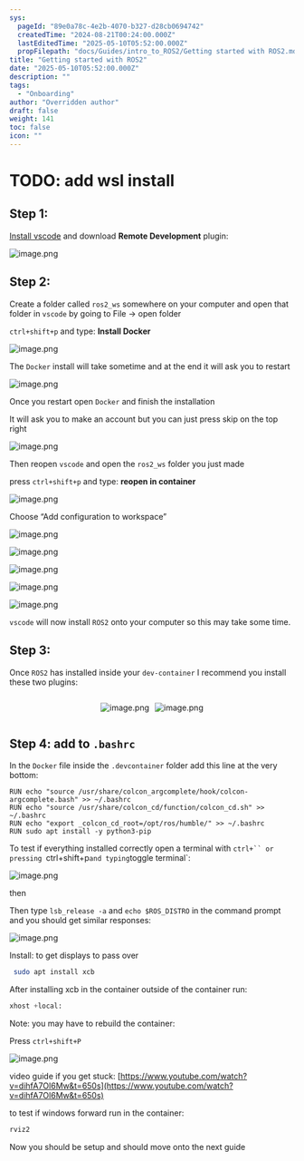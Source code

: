 ```yaml
---
sys:
  pageId: "89e0a78c-4e2b-4070-b327-d28cb0694742"
  createdTime: "2024-08-21T00:24:00.000Z"
  lastEditedTime: "2025-05-10T05:52:00.000Z"
  propFilepath: "docs/Guides/intro_to_ROS2/Getting started with ROS2.md"
title: "Getting started with ROS2"
date: "2025-05-10T05:52:00.000Z"
description: ""
tags:
  - "Onboarding"
author: "Overridden author"
draft: false
weight: 141
toc: false
icon: ""
---
```


# TODO: add wsl install

## Step 1:

[Install vscode](https://code.visualstudio.com/download) and download **Remote Development** plugin:

![image.png](https://prod-files-secure.s3.us-west-2.amazonaws.com/d518164a-d88e-44d1-a4ee-3adb3bd8bce0/efb52993-1881-4a40-b95e-6f020334f022/image.png?X-Amz-Algorithm=AWS4-HMAC-SHA256&X-Amz-Content-Sha256=UNSIGNED-PAYLOAD&X-Amz-Credential=ASIAZI2LB4666WFWHIFN%2F20250604%2Fus-west-2%2Fs3%2Faws4_request&X-Amz-Date=20250604T190737Z&X-Amz-Expires=3600&X-Amz-Security-Token=IQoJb3JpZ2luX2VjEFsaCXVzLXdlc3QtMiJGMEQCIF6EZh8Bg9lTqeel%2BJdDYiiuTO6%2Fgp7OshvbBCgBy5KmAiBrcKdsaHkpj3jNIFWDosV%2BJlDNlcalWYEIIyX6bCzqCir%2FAwg0EAAaDDYzNzQyMzE4MzgwNSIMYmhVDLpRxsLhCFoxKtwDKuTdt563QLZiGXTneGw66vzb5CJ%2F6w5Wl4%2Bmv29WLnJ52yeId1Fqxjtv4S%2F2Rc%2FqbqPZJ2Wl5xGKzglru6Ckv2eDD%2FFHO2X2MwSiYc7miPQ2bOHn%2BDOZ6MTNLb%2BQ6%2FG%2FZWCG49dhpSdrqjJ9XraCdaRpDT1Q%2FiNvDehR2cSRxoV1Rhes9ouXLrjT0sNuhr8eOhmlO2PCKlyb68EAcV6nsIsPlmyL48TJBjjA9nCLk3tjndACqDcHWvQ0%2FqtaBJcXL5CZ6HgkzacBZ5IKYpsVj7OpTEHAOb%2FUnmz5BdWrHAf%2BR3EF3fd70s5Ecn8ws4m%2FcCUZ0eWugpn6AZOylZbSxVw5xGudt1aLX2e0K1SFYI1NB7QnirMyc%2BA985zL%2FgtDXVkcJQuiwBFzoAS97CeHXZ4JEN6aZ0z1SdHx13w05ioQfW4PzlGUGFS637YVa9FLWjF5ROe%2F8HWrWQLi0nf1q6JWrszQk65OW4YzkbKorrd9lUGaVqBjB0lrEY80J4vL0U9zfhV9RI6HWexfCHTvmLmYPjDqKpjSSoKKY6x9Tf99QFIe7H6u3sEjsbrBD5si4xUViRyvBhzSPJfKfj4eAWHYqqdvIz88K5iQhav11zNh%2B4IxG53gJapYmXAwpq6CwgY6pgEJRzfqYcsWjY3Q%2B%2BNgQ6J5u2wh%2BHiTdRJn1rCVCEHIhaHFLGPiOEEeyqU4aCeMrn0jwfw%2BM1jRwG%2BobL2w46Fw788zNTXNgYHt73pOWF5hhBmHQkBsbpfy1ryuHhLEfMCMBQqmkkLwdaKFkTpCU0mZHZApIqa5tyW%2FyTCjBv%2FN%2B70KIu8gReLOGmd3SuBIKExbPDfcJH%2BlPh45wSECgL2zW8j7CATL&X-Amz-Signature=69148b650ca464f049ac77e4686b6f938d7e3e45c017717df3bddb16edcc07d0&X-Amz-SignedHeaders=host&x-id=GetObject)

## Step 2:

Create a folder called `ros2_ws` somewhere on your computer and open that folder in `vscode` by going to File → open folder 

`ctrl+shift+p` and type: **Install Docker**

![image.png](https://prod-files-secure.s3.us-west-2.amazonaws.com/d518164a-d88e-44d1-a4ee-3adb3bd8bce0/2269dc0e-1cd5-47ff-bceb-c04ad9b2eab0/image.png?X-Amz-Algorithm=AWS4-HMAC-SHA256&X-Amz-Content-Sha256=UNSIGNED-PAYLOAD&X-Amz-Credential=ASIAZI2LB4666WFWHIFN%2F20250604%2Fus-west-2%2Fs3%2Faws4_request&X-Amz-Date=20250604T190737Z&X-Amz-Expires=3600&X-Amz-Security-Token=IQoJb3JpZ2luX2VjEFsaCXVzLXdlc3QtMiJGMEQCIF6EZh8Bg9lTqeel%2BJdDYiiuTO6%2Fgp7OshvbBCgBy5KmAiBrcKdsaHkpj3jNIFWDosV%2BJlDNlcalWYEIIyX6bCzqCir%2FAwg0EAAaDDYzNzQyMzE4MzgwNSIMYmhVDLpRxsLhCFoxKtwDKuTdt563QLZiGXTneGw66vzb5CJ%2F6w5Wl4%2Bmv29WLnJ52yeId1Fqxjtv4S%2F2Rc%2FqbqPZJ2Wl5xGKzglru6Ckv2eDD%2FFHO2X2MwSiYc7miPQ2bOHn%2BDOZ6MTNLb%2BQ6%2FG%2FZWCG49dhpSdrqjJ9XraCdaRpDT1Q%2FiNvDehR2cSRxoV1Rhes9ouXLrjT0sNuhr8eOhmlO2PCKlyb68EAcV6nsIsPlmyL48TJBjjA9nCLk3tjndACqDcHWvQ0%2FqtaBJcXL5CZ6HgkzacBZ5IKYpsVj7OpTEHAOb%2FUnmz5BdWrHAf%2BR3EF3fd70s5Ecn8ws4m%2FcCUZ0eWugpn6AZOylZbSxVw5xGudt1aLX2e0K1SFYI1NB7QnirMyc%2BA985zL%2FgtDXVkcJQuiwBFzoAS97CeHXZ4JEN6aZ0z1SdHx13w05ioQfW4PzlGUGFS637YVa9FLWjF5ROe%2F8HWrWQLi0nf1q6JWrszQk65OW4YzkbKorrd9lUGaVqBjB0lrEY80J4vL0U9zfhV9RI6HWexfCHTvmLmYPjDqKpjSSoKKY6x9Tf99QFIe7H6u3sEjsbrBD5si4xUViRyvBhzSPJfKfj4eAWHYqqdvIz88K5iQhav11zNh%2B4IxG53gJapYmXAwpq6CwgY6pgEJRzfqYcsWjY3Q%2B%2BNgQ6J5u2wh%2BHiTdRJn1rCVCEHIhaHFLGPiOEEeyqU4aCeMrn0jwfw%2BM1jRwG%2BobL2w46Fw788zNTXNgYHt73pOWF5hhBmHQkBsbpfy1ryuHhLEfMCMBQqmkkLwdaKFkTpCU0mZHZApIqa5tyW%2FyTCjBv%2FN%2B70KIu8gReLOGmd3SuBIKExbPDfcJH%2BlPh45wSECgL2zW8j7CATL&X-Amz-Signature=f23db9d28608b1610a030adad7b977ae90ef532828458382f23ac103898e8bd0&X-Amz-SignedHeaders=host&x-id=GetObject)

The `Docker` install will take sometime and at the end it will ask you to restart

![image.png](https://prod-files-secure.s3.us-west-2.amazonaws.com/d518164a-d88e-44d1-a4ee-3adb3bd8bce0/ed233f78-be33-4b1f-b89c-9c346c0e961e/image.png?X-Amz-Algorithm=AWS4-HMAC-SHA256&X-Amz-Content-Sha256=UNSIGNED-PAYLOAD&X-Amz-Credential=ASIAZI2LB4666WFWHIFN%2F20250604%2Fus-west-2%2Fs3%2Faws4_request&X-Amz-Date=20250604T190737Z&X-Amz-Expires=3600&X-Amz-Security-Token=IQoJb3JpZ2luX2VjEFsaCXVzLXdlc3QtMiJGMEQCIF6EZh8Bg9lTqeel%2BJdDYiiuTO6%2Fgp7OshvbBCgBy5KmAiBrcKdsaHkpj3jNIFWDosV%2BJlDNlcalWYEIIyX6bCzqCir%2FAwg0EAAaDDYzNzQyMzE4MzgwNSIMYmhVDLpRxsLhCFoxKtwDKuTdt563QLZiGXTneGw66vzb5CJ%2F6w5Wl4%2Bmv29WLnJ52yeId1Fqxjtv4S%2F2Rc%2FqbqPZJ2Wl5xGKzglru6Ckv2eDD%2FFHO2X2MwSiYc7miPQ2bOHn%2BDOZ6MTNLb%2BQ6%2FG%2FZWCG49dhpSdrqjJ9XraCdaRpDT1Q%2FiNvDehR2cSRxoV1Rhes9ouXLrjT0sNuhr8eOhmlO2PCKlyb68EAcV6nsIsPlmyL48TJBjjA9nCLk3tjndACqDcHWvQ0%2FqtaBJcXL5CZ6HgkzacBZ5IKYpsVj7OpTEHAOb%2FUnmz5BdWrHAf%2BR3EF3fd70s5Ecn8ws4m%2FcCUZ0eWugpn6AZOylZbSxVw5xGudt1aLX2e0K1SFYI1NB7QnirMyc%2BA985zL%2FgtDXVkcJQuiwBFzoAS97CeHXZ4JEN6aZ0z1SdHx13w05ioQfW4PzlGUGFS637YVa9FLWjF5ROe%2F8HWrWQLi0nf1q6JWrszQk65OW4YzkbKorrd9lUGaVqBjB0lrEY80J4vL0U9zfhV9RI6HWexfCHTvmLmYPjDqKpjSSoKKY6x9Tf99QFIe7H6u3sEjsbrBD5si4xUViRyvBhzSPJfKfj4eAWHYqqdvIz88K5iQhav11zNh%2B4IxG53gJapYmXAwpq6CwgY6pgEJRzfqYcsWjY3Q%2B%2BNgQ6J5u2wh%2BHiTdRJn1rCVCEHIhaHFLGPiOEEeyqU4aCeMrn0jwfw%2BM1jRwG%2BobL2w46Fw788zNTXNgYHt73pOWF5hhBmHQkBsbpfy1ryuHhLEfMCMBQqmkkLwdaKFkTpCU0mZHZApIqa5tyW%2FyTCjBv%2FN%2B70KIu8gReLOGmd3SuBIKExbPDfcJH%2BlPh45wSECgL2zW8j7CATL&X-Amz-Signature=0eb8cac0c07485d1d0c23b356fc5dbc83750cacc77de0c32dc7551c99d8e145e&X-Amz-SignedHeaders=host&x-id=GetObject)

Once you restart open `Docker` and finish the installation

It will ask you to make an account but you can just press skip on the top right

![image.png](https://prod-files-secure.s3.us-west-2.amazonaws.com/d518164a-d88e-44d1-a4ee-3adb3bd8bce0/21010ad9-1659-4fd9-9f59-9932a09b2a3d/image.png?X-Amz-Algorithm=AWS4-HMAC-SHA256&X-Amz-Content-Sha256=UNSIGNED-PAYLOAD&X-Amz-Credential=ASIAZI2LB4666WFWHIFN%2F20250604%2Fus-west-2%2Fs3%2Faws4_request&X-Amz-Date=20250604T190737Z&X-Amz-Expires=3600&X-Amz-Security-Token=IQoJb3JpZ2luX2VjEFsaCXVzLXdlc3QtMiJGMEQCIF6EZh8Bg9lTqeel%2BJdDYiiuTO6%2Fgp7OshvbBCgBy5KmAiBrcKdsaHkpj3jNIFWDosV%2BJlDNlcalWYEIIyX6bCzqCir%2FAwg0EAAaDDYzNzQyMzE4MzgwNSIMYmhVDLpRxsLhCFoxKtwDKuTdt563QLZiGXTneGw66vzb5CJ%2F6w5Wl4%2Bmv29WLnJ52yeId1Fqxjtv4S%2F2Rc%2FqbqPZJ2Wl5xGKzglru6Ckv2eDD%2FFHO2X2MwSiYc7miPQ2bOHn%2BDOZ6MTNLb%2BQ6%2FG%2FZWCG49dhpSdrqjJ9XraCdaRpDT1Q%2FiNvDehR2cSRxoV1Rhes9ouXLrjT0sNuhr8eOhmlO2PCKlyb68EAcV6nsIsPlmyL48TJBjjA9nCLk3tjndACqDcHWvQ0%2FqtaBJcXL5CZ6HgkzacBZ5IKYpsVj7OpTEHAOb%2FUnmz5BdWrHAf%2BR3EF3fd70s5Ecn8ws4m%2FcCUZ0eWugpn6AZOylZbSxVw5xGudt1aLX2e0K1SFYI1NB7QnirMyc%2BA985zL%2FgtDXVkcJQuiwBFzoAS97CeHXZ4JEN6aZ0z1SdHx13w05ioQfW4PzlGUGFS637YVa9FLWjF5ROe%2F8HWrWQLi0nf1q6JWrszQk65OW4YzkbKorrd9lUGaVqBjB0lrEY80J4vL0U9zfhV9RI6HWexfCHTvmLmYPjDqKpjSSoKKY6x9Tf99QFIe7H6u3sEjsbrBD5si4xUViRyvBhzSPJfKfj4eAWHYqqdvIz88K5iQhav11zNh%2B4IxG53gJapYmXAwpq6CwgY6pgEJRzfqYcsWjY3Q%2B%2BNgQ6J5u2wh%2BHiTdRJn1rCVCEHIhaHFLGPiOEEeyqU4aCeMrn0jwfw%2BM1jRwG%2BobL2w46Fw788zNTXNgYHt73pOWF5hhBmHQkBsbpfy1ryuHhLEfMCMBQqmkkLwdaKFkTpCU0mZHZApIqa5tyW%2FyTCjBv%2FN%2B70KIu8gReLOGmd3SuBIKExbPDfcJH%2BlPh45wSECgL2zW8j7CATL&X-Amz-Signature=8dee68dee8da8db572684c30c6e254f6f0390e548d876f0ee44eb137cc3c05c3&X-Amz-SignedHeaders=host&x-id=GetObject)

Then reopen `vscode` and open the `ros2_ws` folder you just made

press `ctrl+shift+p` and type: **reopen in container**

![image.png](https://prod-files-secure.s3.us-west-2.amazonaws.com/d518164a-d88e-44d1-a4ee-3adb3bd8bce0/4e93b8c2-41ad-488c-8095-c74205196118/image.png?X-Amz-Algorithm=AWS4-HMAC-SHA256&X-Amz-Content-Sha256=UNSIGNED-PAYLOAD&X-Amz-Credential=ASIAZI2LB4666WFWHIFN%2F20250604%2Fus-west-2%2Fs3%2Faws4_request&X-Amz-Date=20250604T190737Z&X-Amz-Expires=3600&X-Amz-Security-Token=IQoJb3JpZ2luX2VjEFsaCXVzLXdlc3QtMiJGMEQCIF6EZh8Bg9lTqeel%2BJdDYiiuTO6%2Fgp7OshvbBCgBy5KmAiBrcKdsaHkpj3jNIFWDosV%2BJlDNlcalWYEIIyX6bCzqCir%2FAwg0EAAaDDYzNzQyMzE4MzgwNSIMYmhVDLpRxsLhCFoxKtwDKuTdt563QLZiGXTneGw66vzb5CJ%2F6w5Wl4%2Bmv29WLnJ52yeId1Fqxjtv4S%2F2Rc%2FqbqPZJ2Wl5xGKzglru6Ckv2eDD%2FFHO2X2MwSiYc7miPQ2bOHn%2BDOZ6MTNLb%2BQ6%2FG%2FZWCG49dhpSdrqjJ9XraCdaRpDT1Q%2FiNvDehR2cSRxoV1Rhes9ouXLrjT0sNuhr8eOhmlO2PCKlyb68EAcV6nsIsPlmyL48TJBjjA9nCLk3tjndACqDcHWvQ0%2FqtaBJcXL5CZ6HgkzacBZ5IKYpsVj7OpTEHAOb%2FUnmz5BdWrHAf%2BR3EF3fd70s5Ecn8ws4m%2FcCUZ0eWugpn6AZOylZbSxVw5xGudt1aLX2e0K1SFYI1NB7QnirMyc%2BA985zL%2FgtDXVkcJQuiwBFzoAS97CeHXZ4JEN6aZ0z1SdHx13w05ioQfW4PzlGUGFS637YVa9FLWjF5ROe%2F8HWrWQLi0nf1q6JWrszQk65OW4YzkbKorrd9lUGaVqBjB0lrEY80J4vL0U9zfhV9RI6HWexfCHTvmLmYPjDqKpjSSoKKY6x9Tf99QFIe7H6u3sEjsbrBD5si4xUViRyvBhzSPJfKfj4eAWHYqqdvIz88K5iQhav11zNh%2B4IxG53gJapYmXAwpq6CwgY6pgEJRzfqYcsWjY3Q%2B%2BNgQ6J5u2wh%2BHiTdRJn1rCVCEHIhaHFLGPiOEEeyqU4aCeMrn0jwfw%2BM1jRwG%2BobL2w46Fw788zNTXNgYHt73pOWF5hhBmHQkBsbpfy1ryuHhLEfMCMBQqmkkLwdaKFkTpCU0mZHZApIqa5tyW%2FyTCjBv%2FN%2B70KIu8gReLOGmd3SuBIKExbPDfcJH%2BlPh45wSECgL2zW8j7CATL&X-Amz-Signature=256db6b0ef390e49f80971086998455d04bfc42e941de5304798074bf72779d3&X-Amz-SignedHeaders=host&x-id=GetObject)

Choose “Add configuration to workspace”

![image.png](https://prod-files-secure.s3.us-west-2.amazonaws.com/d518164a-d88e-44d1-a4ee-3adb3bd8bce0/9560b282-5060-4989-ba37-97e7b2c22476/image.png?X-Amz-Algorithm=AWS4-HMAC-SHA256&X-Amz-Content-Sha256=UNSIGNED-PAYLOAD&X-Amz-Credential=ASIAZI2LB4666WFWHIFN%2F20250604%2Fus-west-2%2Fs3%2Faws4_request&X-Amz-Date=20250604T190737Z&X-Amz-Expires=3600&X-Amz-Security-Token=IQoJb3JpZ2luX2VjEFsaCXVzLXdlc3QtMiJGMEQCIF6EZh8Bg9lTqeel%2BJdDYiiuTO6%2Fgp7OshvbBCgBy5KmAiBrcKdsaHkpj3jNIFWDosV%2BJlDNlcalWYEIIyX6bCzqCir%2FAwg0EAAaDDYzNzQyMzE4MzgwNSIMYmhVDLpRxsLhCFoxKtwDKuTdt563QLZiGXTneGw66vzb5CJ%2F6w5Wl4%2Bmv29WLnJ52yeId1Fqxjtv4S%2F2Rc%2FqbqPZJ2Wl5xGKzglru6Ckv2eDD%2FFHO2X2MwSiYc7miPQ2bOHn%2BDOZ6MTNLb%2BQ6%2FG%2FZWCG49dhpSdrqjJ9XraCdaRpDT1Q%2FiNvDehR2cSRxoV1Rhes9ouXLrjT0sNuhr8eOhmlO2PCKlyb68EAcV6nsIsPlmyL48TJBjjA9nCLk3tjndACqDcHWvQ0%2FqtaBJcXL5CZ6HgkzacBZ5IKYpsVj7OpTEHAOb%2FUnmz5BdWrHAf%2BR3EF3fd70s5Ecn8ws4m%2FcCUZ0eWugpn6AZOylZbSxVw5xGudt1aLX2e0K1SFYI1NB7QnirMyc%2BA985zL%2FgtDXVkcJQuiwBFzoAS97CeHXZ4JEN6aZ0z1SdHx13w05ioQfW4PzlGUGFS637YVa9FLWjF5ROe%2F8HWrWQLi0nf1q6JWrszQk65OW4YzkbKorrd9lUGaVqBjB0lrEY80J4vL0U9zfhV9RI6HWexfCHTvmLmYPjDqKpjSSoKKY6x9Tf99QFIe7H6u3sEjsbrBD5si4xUViRyvBhzSPJfKfj4eAWHYqqdvIz88K5iQhav11zNh%2B4IxG53gJapYmXAwpq6CwgY6pgEJRzfqYcsWjY3Q%2B%2BNgQ6J5u2wh%2BHiTdRJn1rCVCEHIhaHFLGPiOEEeyqU4aCeMrn0jwfw%2BM1jRwG%2BobL2w46Fw788zNTXNgYHt73pOWF5hhBmHQkBsbpfy1ryuHhLEfMCMBQqmkkLwdaKFkTpCU0mZHZApIqa5tyW%2FyTCjBv%2FN%2B70KIu8gReLOGmd3SuBIKExbPDfcJH%2BlPh45wSECgL2zW8j7CATL&X-Amz-Signature=a97bfb12f643ee1eaae05eb630323839a0058bd96c99c663a0ef16b2916b4251&X-Amz-SignedHeaders=host&x-id=GetObject)

![image.png](https://prod-files-secure.s3.us-west-2.amazonaws.com/d518164a-d88e-44d1-a4ee-3adb3bd8bce0/2ee63f81-886b-48e8-a553-dc6e5eac99e4/image.png?X-Amz-Algorithm=AWS4-HMAC-SHA256&X-Amz-Content-Sha256=UNSIGNED-PAYLOAD&X-Amz-Credential=ASIAZI2LB4666WFWHIFN%2F20250604%2Fus-west-2%2Fs3%2Faws4_request&X-Amz-Date=20250604T190737Z&X-Amz-Expires=3600&X-Amz-Security-Token=IQoJb3JpZ2luX2VjEFsaCXVzLXdlc3QtMiJGMEQCIF6EZh8Bg9lTqeel%2BJdDYiiuTO6%2Fgp7OshvbBCgBy5KmAiBrcKdsaHkpj3jNIFWDosV%2BJlDNlcalWYEIIyX6bCzqCir%2FAwg0EAAaDDYzNzQyMzE4MzgwNSIMYmhVDLpRxsLhCFoxKtwDKuTdt563QLZiGXTneGw66vzb5CJ%2F6w5Wl4%2Bmv29WLnJ52yeId1Fqxjtv4S%2F2Rc%2FqbqPZJ2Wl5xGKzglru6Ckv2eDD%2FFHO2X2MwSiYc7miPQ2bOHn%2BDOZ6MTNLb%2BQ6%2FG%2FZWCG49dhpSdrqjJ9XraCdaRpDT1Q%2FiNvDehR2cSRxoV1Rhes9ouXLrjT0sNuhr8eOhmlO2PCKlyb68EAcV6nsIsPlmyL48TJBjjA9nCLk3tjndACqDcHWvQ0%2FqtaBJcXL5CZ6HgkzacBZ5IKYpsVj7OpTEHAOb%2FUnmz5BdWrHAf%2BR3EF3fd70s5Ecn8ws4m%2FcCUZ0eWugpn6AZOylZbSxVw5xGudt1aLX2e0K1SFYI1NB7QnirMyc%2BA985zL%2FgtDXVkcJQuiwBFzoAS97CeHXZ4JEN6aZ0z1SdHx13w05ioQfW4PzlGUGFS637YVa9FLWjF5ROe%2F8HWrWQLi0nf1q6JWrszQk65OW4YzkbKorrd9lUGaVqBjB0lrEY80J4vL0U9zfhV9RI6HWexfCHTvmLmYPjDqKpjSSoKKY6x9Tf99QFIe7H6u3sEjsbrBD5si4xUViRyvBhzSPJfKfj4eAWHYqqdvIz88K5iQhav11zNh%2B4IxG53gJapYmXAwpq6CwgY6pgEJRzfqYcsWjY3Q%2B%2BNgQ6J5u2wh%2BHiTdRJn1rCVCEHIhaHFLGPiOEEeyqU4aCeMrn0jwfw%2BM1jRwG%2BobL2w46Fw788zNTXNgYHt73pOWF5hhBmHQkBsbpfy1ryuHhLEfMCMBQqmkkLwdaKFkTpCU0mZHZApIqa5tyW%2FyTCjBv%2FN%2B70KIu8gReLOGmd3SuBIKExbPDfcJH%2BlPh45wSECgL2zW8j7CATL&X-Amz-Signature=067f5a5e494c8f057f00820e41698af00facee46c2f60ececba7aad81739d09c&X-Amz-SignedHeaders=host&x-id=GetObject)

![image.png](https://prod-files-secure.s3.us-west-2.amazonaws.com/d518164a-d88e-44d1-a4ee-3adb3bd8bce0/ae1580b2-b048-407e-aed9-b584224a7a04/image.png?X-Amz-Algorithm=AWS4-HMAC-SHA256&X-Amz-Content-Sha256=UNSIGNED-PAYLOAD&X-Amz-Credential=ASIAZI2LB4666WFWHIFN%2F20250604%2Fus-west-2%2Fs3%2Faws4_request&X-Amz-Date=20250604T190737Z&X-Amz-Expires=3600&X-Amz-Security-Token=IQoJb3JpZ2luX2VjEFsaCXVzLXdlc3QtMiJGMEQCIF6EZh8Bg9lTqeel%2BJdDYiiuTO6%2Fgp7OshvbBCgBy5KmAiBrcKdsaHkpj3jNIFWDosV%2BJlDNlcalWYEIIyX6bCzqCir%2FAwg0EAAaDDYzNzQyMzE4MzgwNSIMYmhVDLpRxsLhCFoxKtwDKuTdt563QLZiGXTneGw66vzb5CJ%2F6w5Wl4%2Bmv29WLnJ52yeId1Fqxjtv4S%2F2Rc%2FqbqPZJ2Wl5xGKzglru6Ckv2eDD%2FFHO2X2MwSiYc7miPQ2bOHn%2BDOZ6MTNLb%2BQ6%2FG%2FZWCG49dhpSdrqjJ9XraCdaRpDT1Q%2FiNvDehR2cSRxoV1Rhes9ouXLrjT0sNuhr8eOhmlO2PCKlyb68EAcV6nsIsPlmyL48TJBjjA9nCLk3tjndACqDcHWvQ0%2FqtaBJcXL5CZ6HgkzacBZ5IKYpsVj7OpTEHAOb%2FUnmz5BdWrHAf%2BR3EF3fd70s5Ecn8ws4m%2FcCUZ0eWugpn6AZOylZbSxVw5xGudt1aLX2e0K1SFYI1NB7QnirMyc%2BA985zL%2FgtDXVkcJQuiwBFzoAS97CeHXZ4JEN6aZ0z1SdHx13w05ioQfW4PzlGUGFS637YVa9FLWjF5ROe%2F8HWrWQLi0nf1q6JWrszQk65OW4YzkbKorrd9lUGaVqBjB0lrEY80J4vL0U9zfhV9RI6HWexfCHTvmLmYPjDqKpjSSoKKY6x9Tf99QFIe7H6u3sEjsbrBD5si4xUViRyvBhzSPJfKfj4eAWHYqqdvIz88K5iQhav11zNh%2B4IxG53gJapYmXAwpq6CwgY6pgEJRzfqYcsWjY3Q%2B%2BNgQ6J5u2wh%2BHiTdRJn1rCVCEHIhaHFLGPiOEEeyqU4aCeMrn0jwfw%2BM1jRwG%2BobL2w46Fw788zNTXNgYHt73pOWF5hhBmHQkBsbpfy1ryuHhLEfMCMBQqmkkLwdaKFkTpCU0mZHZApIqa5tyW%2FyTCjBv%2FN%2B70KIu8gReLOGmd3SuBIKExbPDfcJH%2BlPh45wSECgL2zW8j7CATL&X-Amz-Signature=ddb0da6cf73a363e6e00326774769d498c81ea8c396eb9cc30d71144244951bf&X-Amz-SignedHeaders=host&x-id=GetObject)

![image.png](https://prod-files-secure.s3.us-west-2.amazonaws.com/d518164a-d88e-44d1-a4ee-3adb3bd8bce0/53255b28-f75e-430f-b9e3-c0ac8577e42b/image.png?X-Amz-Algorithm=AWS4-HMAC-SHA256&X-Amz-Content-Sha256=UNSIGNED-PAYLOAD&X-Amz-Credential=ASIAZI2LB4666WFWHIFN%2F20250604%2Fus-west-2%2Fs3%2Faws4_request&X-Amz-Date=20250604T190737Z&X-Amz-Expires=3600&X-Amz-Security-Token=IQoJb3JpZ2luX2VjEFsaCXVzLXdlc3QtMiJGMEQCIF6EZh8Bg9lTqeel%2BJdDYiiuTO6%2Fgp7OshvbBCgBy5KmAiBrcKdsaHkpj3jNIFWDosV%2BJlDNlcalWYEIIyX6bCzqCir%2FAwg0EAAaDDYzNzQyMzE4MzgwNSIMYmhVDLpRxsLhCFoxKtwDKuTdt563QLZiGXTneGw66vzb5CJ%2F6w5Wl4%2Bmv29WLnJ52yeId1Fqxjtv4S%2F2Rc%2FqbqPZJ2Wl5xGKzglru6Ckv2eDD%2FFHO2X2MwSiYc7miPQ2bOHn%2BDOZ6MTNLb%2BQ6%2FG%2FZWCG49dhpSdrqjJ9XraCdaRpDT1Q%2FiNvDehR2cSRxoV1Rhes9ouXLrjT0sNuhr8eOhmlO2PCKlyb68EAcV6nsIsPlmyL48TJBjjA9nCLk3tjndACqDcHWvQ0%2FqtaBJcXL5CZ6HgkzacBZ5IKYpsVj7OpTEHAOb%2FUnmz5BdWrHAf%2BR3EF3fd70s5Ecn8ws4m%2FcCUZ0eWugpn6AZOylZbSxVw5xGudt1aLX2e0K1SFYI1NB7QnirMyc%2BA985zL%2FgtDXVkcJQuiwBFzoAS97CeHXZ4JEN6aZ0z1SdHx13w05ioQfW4PzlGUGFS637YVa9FLWjF5ROe%2F8HWrWQLi0nf1q6JWrszQk65OW4YzkbKorrd9lUGaVqBjB0lrEY80J4vL0U9zfhV9RI6HWexfCHTvmLmYPjDqKpjSSoKKY6x9Tf99QFIe7H6u3sEjsbrBD5si4xUViRyvBhzSPJfKfj4eAWHYqqdvIz88K5iQhav11zNh%2B4IxG53gJapYmXAwpq6CwgY6pgEJRzfqYcsWjY3Q%2B%2BNgQ6J5u2wh%2BHiTdRJn1rCVCEHIhaHFLGPiOEEeyqU4aCeMrn0jwfw%2BM1jRwG%2BobL2w46Fw788zNTXNgYHt73pOWF5hhBmHQkBsbpfy1ryuHhLEfMCMBQqmkkLwdaKFkTpCU0mZHZApIqa5tyW%2FyTCjBv%2FN%2B70KIu8gReLOGmd3SuBIKExbPDfcJH%2BlPh45wSECgL2zW8j7CATL&X-Amz-Signature=e05a0f77a5b6724603aa69739f1268274d7a90e238f103657179019dd2f4f5cc&X-Amz-SignedHeaders=host&x-id=GetObject)

![image.png](https://prod-files-secure.s3.us-west-2.amazonaws.com/d518164a-d88e-44d1-a4ee-3adb3bd8bce0/7c562767-5af9-4ffb-97d1-327bcdf4ee00/image.png?X-Amz-Algorithm=AWS4-HMAC-SHA256&X-Amz-Content-Sha256=UNSIGNED-PAYLOAD&X-Amz-Credential=ASIAZI2LB4666WFWHIFN%2F20250604%2Fus-west-2%2Fs3%2Faws4_request&X-Amz-Date=20250604T190737Z&X-Amz-Expires=3600&X-Amz-Security-Token=IQoJb3JpZ2luX2VjEFsaCXVzLXdlc3QtMiJGMEQCIF6EZh8Bg9lTqeel%2BJdDYiiuTO6%2Fgp7OshvbBCgBy5KmAiBrcKdsaHkpj3jNIFWDosV%2BJlDNlcalWYEIIyX6bCzqCir%2FAwg0EAAaDDYzNzQyMzE4MzgwNSIMYmhVDLpRxsLhCFoxKtwDKuTdt563QLZiGXTneGw66vzb5CJ%2F6w5Wl4%2Bmv29WLnJ52yeId1Fqxjtv4S%2F2Rc%2FqbqPZJ2Wl5xGKzglru6Ckv2eDD%2FFHO2X2MwSiYc7miPQ2bOHn%2BDOZ6MTNLb%2BQ6%2FG%2FZWCG49dhpSdrqjJ9XraCdaRpDT1Q%2FiNvDehR2cSRxoV1Rhes9ouXLrjT0sNuhr8eOhmlO2PCKlyb68EAcV6nsIsPlmyL48TJBjjA9nCLk3tjndACqDcHWvQ0%2FqtaBJcXL5CZ6HgkzacBZ5IKYpsVj7OpTEHAOb%2FUnmz5BdWrHAf%2BR3EF3fd70s5Ecn8ws4m%2FcCUZ0eWugpn6AZOylZbSxVw5xGudt1aLX2e0K1SFYI1NB7QnirMyc%2BA985zL%2FgtDXVkcJQuiwBFzoAS97CeHXZ4JEN6aZ0z1SdHx13w05ioQfW4PzlGUGFS637YVa9FLWjF5ROe%2F8HWrWQLi0nf1q6JWrszQk65OW4YzkbKorrd9lUGaVqBjB0lrEY80J4vL0U9zfhV9RI6HWexfCHTvmLmYPjDqKpjSSoKKY6x9Tf99QFIe7H6u3sEjsbrBD5si4xUViRyvBhzSPJfKfj4eAWHYqqdvIz88K5iQhav11zNh%2B4IxG53gJapYmXAwpq6CwgY6pgEJRzfqYcsWjY3Q%2B%2BNgQ6J5u2wh%2BHiTdRJn1rCVCEHIhaHFLGPiOEEeyqU4aCeMrn0jwfw%2BM1jRwG%2BobL2w46Fw788zNTXNgYHt73pOWF5hhBmHQkBsbpfy1ryuHhLEfMCMBQqmkkLwdaKFkTpCU0mZHZApIqa5tyW%2FyTCjBv%2FN%2B70KIu8gReLOGmd3SuBIKExbPDfcJH%2BlPh45wSECgL2zW8j7CATL&X-Amz-Signature=bf5ba61447dc1ace2b7605d4c7fd94d0e55b7c505eacd771f9a781cf639ca07e&X-Amz-SignedHeaders=host&x-id=GetObject)

`vscode` will now install `ROS2` onto your computer so this may take some time.

## Step 3:

Once `ROS2` has installed inside your `dev-container` I recommend you install these two plugins:

<div style="display: flex;flex-direction: row; column-gap:10px; max-width: 630px;justify-content: center;">
<div>

![image.png](https://prod-files-secure.s3.us-west-2.amazonaws.com/d518164a-d88e-44d1-a4ee-3adb3bd8bce0/3fc3d550-5a54-4ba1-ba6b-faa01cdb7369/image.png?X-Amz-Algorithm=AWS4-HMAC-SHA256&X-Amz-Content-Sha256=UNSIGNED-PAYLOAD&X-Amz-Credential=ASIAZI2LB466U2XBZXOH%2F20250604%2Fus-west-2%2Fs3%2Faws4_request&X-Amz-Date=20250604T190739Z&X-Amz-Expires=3600&X-Amz-Security-Token=IQoJb3JpZ2luX2VjEFsaCXVzLXdlc3QtMiJHMEUCIQCv%2FNHaB5PXl8Mhl1nKBoYdLEK5LmRsPdWy4QPPZgQjGQIgYGOO8MEGvQ1KDqWNVTJ3%2FqyCNMBJSsx5wUa%2FwF6NJ%2FIq%2FwMINBAAGgw2Mzc0MjMxODM4MDUiDLgxZUa3Oesqdc5H4ircA9HCk7OWNBa0AWxhWvW%2FutNMpQ3hmuYPa9RZJArxreRM4xgYWD0haqJGL%2BkJuFGPRlt%2FWRG95qvXlEGqZmDsu9NmyeSqhAZRdrxMNO%2F6%2BJBHPZewvigFFOpV1tzk%2F5SCPSiQEJeqlttBAZ2GydFX6hNpUBbB0h7t1JukAYhsUba7eGYEJCan2ZO5m5yJGI9oMNwIYeaiyPwOQ8eo%2FSUTSE9Sxr7kyUIfec%2BzsXDVwKF4%2FJPxwCDOY%2FACJmWLU3UEnYsBHZ2gI6YrmC7mnwgKAl8z97y05aRve1%2FsVjdKnlZYGeekZ0oLaW1gLJ5YYgs1p%2FFbBVZeTJ4xlYXif0HLtjMcCnHgGn2AFsoQ2JXEgmtn7x5KPdTLQDp%2F%2Fx2%2FheN%2BOXxHVkL297%2Ftd6E2PTUphk0rGNGNsvyFdylPYdyfvYm%2Bh6RqnUS4g%2B%2Fd9yVQ5vPPevA0LZEdKKK0qk47FkFEu7WPix3q76au23RkJmUJC0wFTayic%2BdYfEKnj2mVtt4afaJVmm6gErt3vZcsAEv1MOrki3qzCSEY8Ola85Bc%2B1BjrQcH2KdBNnqtsgNPwntU3f3qWQVrz%2FRRTHcluvgneOoL7UWIpUUNakYuT3ugH4qBf5zRXfJ9e5gbYjO0MNetgsIGOqUBX234DusdLHsv%2BClRNYTEC1RcJVBax5CzCZCN7psUzlIKqHOIIgtgVSqqagDlGldg%2FuPbpIC0khn8WoyVAbVgoDE4FQxLAGzBPy3qlRVHNsWt7xJKjhvIgB6LVAhLNSsTn6XedJFoSO0Qb9cl7SxYbBv%2BrXQISCVk3i1d2QduKTP9IM9PXalGspoxPVE%2B0E%2FzO%2B5lb59edT%2FklQoI9X1ojT7a%2FMZ0&X-Amz-Signature=6cbe151f2b1b96a387106882e4aad54cdf0dab4edf29a1ee4e88199342482513&X-Amz-SignedHeaders=host&x-id=GetObject)

</div>
<div>

![image.png](https://prod-files-secure.s3.us-west-2.amazonaws.com/d518164a-d88e-44d1-a4ee-3adb3bd8bce0/d994cc66-13c2-4093-a5a3-f84cf4601a82/image.png?X-Amz-Algorithm=AWS4-HMAC-SHA256&X-Amz-Content-Sha256=UNSIGNED-PAYLOAD&X-Amz-Credential=ASIAZI2LB466V4UCAYVM%2F20250604%2Fus-west-2%2Fs3%2Faws4_request&X-Amz-Date=20250604T190739Z&X-Amz-Expires=3600&X-Amz-Security-Token=IQoJb3JpZ2luX2VjEFsaCXVzLXdlc3QtMiJIMEYCIQD0l9E9RJzGd6ztL1szrrJ6w7aNYV2xwBpxKwIW3EHA5QIhAPHajF0xHp0oC2%2Bkz5dZ11YR%2F%2FMLi92lvBRNKMwVJOf4Kv8DCDQQABoMNjM3NDIzMTgzODA1Igy0WCmmguAvO0ldg7sq3AO3HV4fQrnhB%2BdhtzQssnZZ1wVlZq0rShXEEokYRYQIy9eLxcPRUGFdo%2FKLeDbwcUqQzZx%2B4HtHvbJAqs0M%2FWgbAizKUBRH5OX63rcUP8LFaZ1hH8SBLxCVCOy2ls73G5T6UwHtoGUwMlhbK9CptFuYSrhwDyrMvXCm7jS03KK0z7OmEbMI4talnMzBmSUF%2BbOQJhwu9LgxDgZ%2BFNtUkJOBQRBy7wpCaCiLsSTzvQswiZSoEeLjdkw%2Fono91PRaVoPZ2Do7EsYaI9TZL3JDkF75W6WBQyFgmtdtV4RECvF%2FinHeY8e3Cs3UM2EimpvwyEtBQIwEdJn3c1EW7fhXV52py5BSoFxlzMOUUi%2FLmrusbrMUmwaU8%2B1gMpf4WFiftflrqHGW%2BuWO%2BFyqP39WO70JWG1MNiDnBDtOWVvyYCc8s1FHDf4O6jggx7yCIreI9kQDPpYSa34wfwiDrml6mxQgVn7tBmV%2Fc0qkt2yqBT6BctZTVh0LkfjciPuP9qb%2FLwYcuU3AUi7rOZiiWQGw621IhafMs436pO7lgde938LspIz2H%2FiQOa02bZrJgxyIoqGsVUhMjXUZKRy2kjOYTfc8a8EjrpWlmpofh1bHt0F%2FVqBwkkqYKpF3ZFrjDjDHrYLCBjqkAXXoDq9fc7bLEynaYxVRuyY1CG7gXmgjqZgzLwzyGMYln%2FQfvoHaQ3KC0YVAyHMx9ggI7M%2FlIr9E1wPw%2FwyRWflXKa0CXhU1WNLN3WUn%2BrVKGvixeO0gb1uDtAtq26AMmaGUhVyqoUB8YPEfOCCXBW2Kzh6p6GyDw533PINMEHe8z7WwEizPzz5kmf2A14H530%2BOqcLTThzJzvZHrr2U02dJe8OX&X-Amz-Signature=42f871bd72dff482593ded98387d89a6166209fde3bdc6c710d726377e516e9d&X-Amz-SignedHeaders=host&x-id=GetObject)

</div>
</div>

## Step 4: add to `.bashrc`

In the `Docker` file inside the `.devcontainer` folder add this line at the very bottom: 

```docker
RUN echo "source /usr/share/colcon_argcomplete/hook/colcon-argcomplete.bash" >> ~/.bashrc
RUN echo "source /usr/share/colcon_cd/function/colcon_cd.sh" >> ~/.bashrc
RUN echo "export _colcon_cd_root=/opt/ros/humble/" >> ~/.bashrc
RUN sudo apt install -y python3-pip 
```

To test if everything installed correctly open a terminal with `ctrl+`` or pressing `ctrl+shift+p` and typing `toggle terminal`:

![image.png](https://prod-files-secure.s3.us-west-2.amazonaws.com/d518164a-d88e-44d1-a4ee-3adb3bd8bce0/6a4943d8-b04e-4c02-9a58-775f3384d1a5/image.png?X-Amz-Algorithm=AWS4-HMAC-SHA256&X-Amz-Content-Sha256=UNSIGNED-PAYLOAD&X-Amz-Credential=ASIAZI2LB4666WFWHIFN%2F20250604%2Fus-west-2%2Fs3%2Faws4_request&X-Amz-Date=20250604T190737Z&X-Amz-Expires=3600&X-Amz-Security-Token=IQoJb3JpZ2luX2VjEFsaCXVzLXdlc3QtMiJGMEQCIF6EZh8Bg9lTqeel%2BJdDYiiuTO6%2Fgp7OshvbBCgBy5KmAiBrcKdsaHkpj3jNIFWDosV%2BJlDNlcalWYEIIyX6bCzqCir%2FAwg0EAAaDDYzNzQyMzE4MzgwNSIMYmhVDLpRxsLhCFoxKtwDKuTdt563QLZiGXTneGw66vzb5CJ%2F6w5Wl4%2Bmv29WLnJ52yeId1Fqxjtv4S%2F2Rc%2FqbqPZJ2Wl5xGKzglru6Ckv2eDD%2FFHO2X2MwSiYc7miPQ2bOHn%2BDOZ6MTNLb%2BQ6%2FG%2FZWCG49dhpSdrqjJ9XraCdaRpDT1Q%2FiNvDehR2cSRxoV1Rhes9ouXLrjT0sNuhr8eOhmlO2PCKlyb68EAcV6nsIsPlmyL48TJBjjA9nCLk3tjndACqDcHWvQ0%2FqtaBJcXL5CZ6HgkzacBZ5IKYpsVj7OpTEHAOb%2FUnmz5BdWrHAf%2BR3EF3fd70s5Ecn8ws4m%2FcCUZ0eWugpn6AZOylZbSxVw5xGudt1aLX2e0K1SFYI1NB7QnirMyc%2BA985zL%2FgtDXVkcJQuiwBFzoAS97CeHXZ4JEN6aZ0z1SdHx13w05ioQfW4PzlGUGFS637YVa9FLWjF5ROe%2F8HWrWQLi0nf1q6JWrszQk65OW4YzkbKorrd9lUGaVqBjB0lrEY80J4vL0U9zfhV9RI6HWexfCHTvmLmYPjDqKpjSSoKKY6x9Tf99QFIe7H6u3sEjsbrBD5si4xUViRyvBhzSPJfKfj4eAWHYqqdvIz88K5iQhav11zNh%2B4IxG53gJapYmXAwpq6CwgY6pgEJRzfqYcsWjY3Q%2B%2BNgQ6J5u2wh%2BHiTdRJn1rCVCEHIhaHFLGPiOEEeyqU4aCeMrn0jwfw%2BM1jRwG%2BobL2w46Fw788zNTXNgYHt73pOWF5hhBmHQkBsbpfy1ryuHhLEfMCMBQqmkkLwdaKFkTpCU0mZHZApIqa5tyW%2FyTCjBv%2FN%2B70KIu8gReLOGmd3SuBIKExbPDfcJH%2BlPh45wSECgL2zW8j7CATL&X-Amz-Signature=0e7c06f8d3d59557d85ab0d131a145950ecc40eeb9fed253c30549c6976347bb&X-Amz-SignedHeaders=host&x-id=GetObject)

then 

Then type `lsb_release -a` and `echo $ROS_DISTRO` in the command prompt and you should get similar responses:

![image.png](https://prod-files-secure.s3.us-west-2.amazonaws.com/d518164a-d88e-44d1-a4ee-3adb3bd8bce0/3e635dec-a805-4e85-8b9e-d000e5b71a4e/image.png?X-Amz-Algorithm=AWS4-HMAC-SHA256&X-Amz-Content-Sha256=UNSIGNED-PAYLOAD&X-Amz-Credential=ASIAZI2LB4666WFWHIFN%2F20250604%2Fus-west-2%2Fs3%2Faws4_request&X-Amz-Date=20250604T190737Z&X-Amz-Expires=3600&X-Amz-Security-Token=IQoJb3JpZ2luX2VjEFsaCXVzLXdlc3QtMiJGMEQCIF6EZh8Bg9lTqeel%2BJdDYiiuTO6%2Fgp7OshvbBCgBy5KmAiBrcKdsaHkpj3jNIFWDosV%2BJlDNlcalWYEIIyX6bCzqCir%2FAwg0EAAaDDYzNzQyMzE4MzgwNSIMYmhVDLpRxsLhCFoxKtwDKuTdt563QLZiGXTneGw66vzb5CJ%2F6w5Wl4%2Bmv29WLnJ52yeId1Fqxjtv4S%2F2Rc%2FqbqPZJ2Wl5xGKzglru6Ckv2eDD%2FFHO2X2MwSiYc7miPQ2bOHn%2BDOZ6MTNLb%2BQ6%2FG%2FZWCG49dhpSdrqjJ9XraCdaRpDT1Q%2FiNvDehR2cSRxoV1Rhes9ouXLrjT0sNuhr8eOhmlO2PCKlyb68EAcV6nsIsPlmyL48TJBjjA9nCLk3tjndACqDcHWvQ0%2FqtaBJcXL5CZ6HgkzacBZ5IKYpsVj7OpTEHAOb%2FUnmz5BdWrHAf%2BR3EF3fd70s5Ecn8ws4m%2FcCUZ0eWugpn6AZOylZbSxVw5xGudt1aLX2e0K1SFYI1NB7QnirMyc%2BA985zL%2FgtDXVkcJQuiwBFzoAS97CeHXZ4JEN6aZ0z1SdHx13w05ioQfW4PzlGUGFS637YVa9FLWjF5ROe%2F8HWrWQLi0nf1q6JWrszQk65OW4YzkbKorrd9lUGaVqBjB0lrEY80J4vL0U9zfhV9RI6HWexfCHTvmLmYPjDqKpjSSoKKY6x9Tf99QFIe7H6u3sEjsbrBD5si4xUViRyvBhzSPJfKfj4eAWHYqqdvIz88K5iQhav11zNh%2B4IxG53gJapYmXAwpq6CwgY6pgEJRzfqYcsWjY3Q%2B%2BNgQ6J5u2wh%2BHiTdRJn1rCVCEHIhaHFLGPiOEEeyqU4aCeMrn0jwfw%2BM1jRwG%2BobL2w46Fw788zNTXNgYHt73pOWF5hhBmHQkBsbpfy1ryuHhLEfMCMBQqmkkLwdaKFkTpCU0mZHZApIqa5tyW%2FyTCjBv%2FN%2B70KIu8gReLOGmd3SuBIKExbPDfcJH%2BlPh45wSECgL2zW8j7CATL&X-Amz-Signature=58eb17092d7dd91d290a0751bda8dace958e24c6dee94774c735f77d9074dd4e&X-Amz-SignedHeaders=host&x-id=GetObject)

Install:  to get displays to pass over

```bash
 sudo apt install xcb
```

After installing xcb in the container outside of the container run:

```python
xhost +local:
```

Note: you may have to rebuild the container:

Press `ctrl+shift+P`

![image.png](https://prod-files-secure.s3.us-west-2.amazonaws.com/d518164a-d88e-44d1-a4ee-3adb3bd8bce0/6c2be660-2618-4c38-9c26-53554f7a0b7b/image.png?X-Amz-Algorithm=AWS4-HMAC-SHA256&X-Amz-Content-Sha256=UNSIGNED-PAYLOAD&X-Amz-Credential=ASIAZI2LB4666WFWHIFN%2F20250604%2Fus-west-2%2Fs3%2Faws4_request&X-Amz-Date=20250604T190737Z&X-Amz-Expires=3600&X-Amz-Security-Token=IQoJb3JpZ2luX2VjEFsaCXVzLXdlc3QtMiJGMEQCIF6EZh8Bg9lTqeel%2BJdDYiiuTO6%2Fgp7OshvbBCgBy5KmAiBrcKdsaHkpj3jNIFWDosV%2BJlDNlcalWYEIIyX6bCzqCir%2FAwg0EAAaDDYzNzQyMzE4MzgwNSIMYmhVDLpRxsLhCFoxKtwDKuTdt563QLZiGXTneGw66vzb5CJ%2F6w5Wl4%2Bmv29WLnJ52yeId1Fqxjtv4S%2F2Rc%2FqbqPZJ2Wl5xGKzglru6Ckv2eDD%2FFHO2X2MwSiYc7miPQ2bOHn%2BDOZ6MTNLb%2BQ6%2FG%2FZWCG49dhpSdrqjJ9XraCdaRpDT1Q%2FiNvDehR2cSRxoV1Rhes9ouXLrjT0sNuhr8eOhmlO2PCKlyb68EAcV6nsIsPlmyL48TJBjjA9nCLk3tjndACqDcHWvQ0%2FqtaBJcXL5CZ6HgkzacBZ5IKYpsVj7OpTEHAOb%2FUnmz5BdWrHAf%2BR3EF3fd70s5Ecn8ws4m%2FcCUZ0eWugpn6AZOylZbSxVw5xGudt1aLX2e0K1SFYI1NB7QnirMyc%2BA985zL%2FgtDXVkcJQuiwBFzoAS97CeHXZ4JEN6aZ0z1SdHx13w05ioQfW4PzlGUGFS637YVa9FLWjF5ROe%2F8HWrWQLi0nf1q6JWrszQk65OW4YzkbKorrd9lUGaVqBjB0lrEY80J4vL0U9zfhV9RI6HWexfCHTvmLmYPjDqKpjSSoKKY6x9Tf99QFIe7H6u3sEjsbrBD5si4xUViRyvBhzSPJfKfj4eAWHYqqdvIz88K5iQhav11zNh%2B4IxG53gJapYmXAwpq6CwgY6pgEJRzfqYcsWjY3Q%2B%2BNgQ6J5u2wh%2BHiTdRJn1rCVCEHIhaHFLGPiOEEeyqU4aCeMrn0jwfw%2BM1jRwG%2BobL2w46Fw788zNTXNgYHt73pOWF5hhBmHQkBsbpfy1ryuHhLEfMCMBQqmkkLwdaKFkTpCU0mZHZApIqa5tyW%2FyTCjBv%2FN%2B70KIu8gReLOGmd3SuBIKExbPDfcJH%2BlPh45wSECgL2zW8j7CATL&X-Amz-Signature=9c97d7e054e4378de4e8d6dcf718d37d49922bd659cecf05099f00a6e6481b02&X-Amz-SignedHeaders=host&x-id=GetObject)

video guide if you get stuck: [https://www.youtube.com/watch?v=dihfA7Ol6Mw&t=650s](https://www.youtube.com/watch?v=dihfA7Ol6Mw&t=650s)

to test if windows forward run in the container:

```bash
rviz2
```

Now you should be setup and should move onto the next guide 
